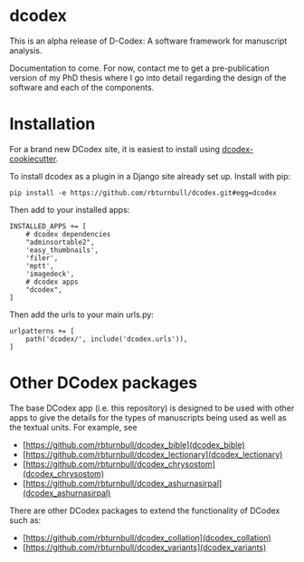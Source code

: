 # dcodex


This is an alpha release of D-Codex: A software framework for manuscript analysis.

Documentation to come. For now, contact me to get a pre-publication version of my PhD thesis where I go into detail regarding the design of the software and each of the components.

# Installation

For a brand new DCodex site, it is easiest to install using [dcodex-cookiecutter](https://github.com/rbturnbull/dcodex-cookiecutter).

To install dcodex as a plugin in a Django site already set up. Install with pip:
```
pip install -e https://github.com/rbturnbull/dcodex.git#egg=dcodex
```

Then add to your installed apps:
```
INSTALLED_APPS += [
    # dcodex dependencies
    "adminsortable2",
    'easy_thumbnails',
    'filer',
    'mptt',
    'imagedeck',
    # dcodex apps
    "dcodex",
]
```

Then add the urls to your main urls.py:
```
urlpatterns += [
    path('dcodex/', include('dcodex.urls')),    
]
```

# Other DCodex packages

The base DCodex app (i.e. this repository) is designed to be used with other apps to give the details for the types of manuscripts being used as well as the textual units. For example, see

* [https://github.com/rbturnbull/dcodex_bible](dcodex_bible)
* [https://github.com/rbturnbull/dcodex_lectionary](dcodex_lectionary)
* [https://github.com/rbturnbull/dcodex_chrysostom](dcodex_chrysostom)
* [https://github.com/rbturnbull/dcodex_ashurnasirpal](dcodex_ashurnasirpal)

There are other DCodex packages to extend the functionality of DCodex such as:

* [https://github.com/rbturnbull/dcodex_collation](dcodex_collation)
* [https://github.com/rbturnbull/dcodex_variants](dcodex_variants)